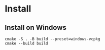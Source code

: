 # Install

## Install on Windows

```Console
cmake -S . -B build --preset=windows-vcpkg
cmake --build build
```